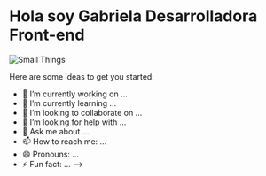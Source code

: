 # Hola soy Gabriela Desarrolladora Front-end
![Small Things](https://user-images.githubusercontent.com/82047077/139560458-218d5a74-b505-4b24-bd2b-f4c537e08cb4.jpg)


Here are some ideas to get you started:

- 🔭 I’m currently working on ...
- 🌱 I’m currently learning ...
- 👯 I’m looking to collaborate on ...
- 🤔 I’m looking for help with ...
- 💬 Ask me about ...
- 📫 How to reach me: ...
- 😄 Pronouns: ...
- ⚡ Fun fact: ...
-->
